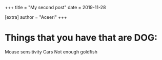 +++
title = "My second post"
date = 2019-11-28

[extra]
author = "Aceeri"
+++

# Things that you have that are DOG:
 
 Mouse sensitivity 
 Cars
 Not enough goldfish